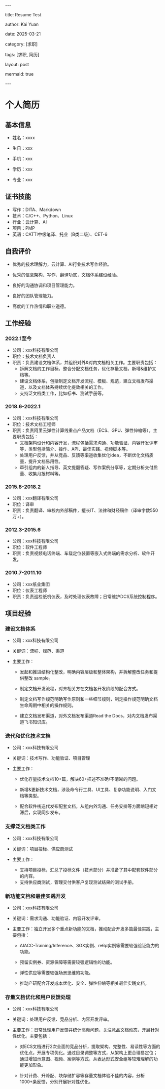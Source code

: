 \---

title: Resume Test

author: Kai Yuan

date: 2025-03-21

category: [求职]

tags: [求职, 简历]

layout: post

mermaid: true

\---

# 个人简历

## 基本信息

- 姓名：xxxx
- 生日：xxx

- 手机：xxx
- 学历：xxx
- 专业：xxx

## 证书技能

- 写作：DITA、Markdown
- 技术：C/C++、Python、Linux
- 行业：云计算、AI
- 项目：PMP
- 英语：CATTI中级笔译、托业（B类二级）、CET-6

## 自我评价

- 优秀的技术理解力，云计算、AI行业技术写作经验。

- 优秀的信息架构、写作、翻译功底，文档体系建设经验。

- 良好的沟通协调和项目管理能力。

- 良好的团队管理能力。

- 高度的工作热情和职业道德。

## 工作经验

### 2022.1至今

- 公司：xxx科技有限公司
- 职位：技术文档负责人
- 职责：负责建设文档体系，并组织对外&对内文档相关工作。主要职责包括：
  - 拆解文档的工作目标，整合分配文档任务，优化存量文档，新增&维护文档等。
  - 建设文档体系，包括制定文档开发流程、模板、规范，建立文档发布渠道，以及文档体系持续优化提效相关的工作。
  - 支持泛文档类工作，比如标书、测试手册等。

### 2018.6-2022.1

- 公司：xxx科技有限公司
- 职位：技术文档工程师
- 职责：负责阿里云弹性计算线重点产品文档（ECS、GPU、弹性伸缩等）。主要职责包括：
  - 文档架构设计和内容开发，流程包括需求沟通、功能验证、内容开发评审等，类型包括简介、操作、API、最佳实践、视频脚本等。
  - 处理用户反馈，并从竞品、反馈等渠道收集优化idea，不断优化文档质量，提升文档易用性。
  - 牵引组内的新人指导、英文提翻答疑、写作案例分享等，定期分析交付质量、收集月报材料等。

### 2015.8-2018.2

- 公司：xxx翻译有限公司
- 职位：译审
- 职责：负责翻译、审校内外部稿件，擅长IT、法律和财经稿件（译审字数550万+）。

### 2012.3-2015.6

- 公司：xxx科技有限公司
- 职位：软件工程师
- 职责：负责视频电话终端、车载定位装置等嵌入式终端的需求分析、软件开发。

### 2010.7-2011.10

- 公司：xxx纸业集团
- 职位：仪表工程师
- 职责：负责巡检纸机仪表，及时处理仪表故障；日常维护DCS系统控制程序。

## 项目经验

### 建设文档体系

- 公司：xxx科技有限公司

- 关键词：流程、规范、渠道

- 主要工作：

  - 发起和推进结构化整改，明确内容层级和整体架构，并拆解整改任务和提供整改 sample。

  - 制定文档开发流程，对齐相关方在文档各开发阶段的配合方式。

  - 制定文档写作规范明确写作原则和一些细节规则，制定操作规范明确文档生命周期中相关的操作规则。
  - 建立文档发布渠道，对外文档发布渠道Read the Docs，对内文档发布渠道飞书知识库。

### 迭代和优化技术文档

- 公司：xxx科技有限公司

- 关键词：技术写作、功能验证、项目管理

- 主要工作：

  - 优化存量技术文档10+篇，解决60+描述不准确/不清晰的问题。

  - 新增&更新技术文档，涉及命令行工具、UI工具、复杂功能说明、入门文档等类型。

  - 配合软件栈迭代发布配套文档，从组内外沟通、任务安排等方面缩短相对滞后，实现同步发布。

### 支撑泛文档类工作

- 公司：xxx科技有限公司
- 关键词：项目投标、供应商测试

- 主要工作：
  - 支持项目投标，汇总了投标文件（技术部分）并准备了其中配套软件部分的内容。
  - 支持供应商测试，管理交付供客户复现测试结果的测试手册。

### 新功能文档和最佳实践开发

- 公司：xxx科技有限公司

- 关键词：需求沟通、功能验证、内容开发评审。

- 主要工作：独立开发多个重点新功能的文档，推动配合开发多篇最佳实践，主要包括：

  - AIACC-Training/Inference、SGX实例、re6p实例等需要较强验证能力的功能。

  - 预留实例券、资源保障等需要较强逻辑性的功能。

  - 弹性供应等需要较强场景思维的功能。

  - 推动产研配合开发成本优化、安全、弹性伸缩等相关最佳实践文档。

### 存量文档优化和用户反馈处理

- 公司：xxx科技有限公司

- 关键词：处理用户反馈、竞品分析、内容开发评审。

- 主要工作：日常处理用户反馈并统计高频问题，关注竞品文档动态，开展针对性优化。主要包括：

  - 对ECS文档进行2次全面的竞品分析，提取架构、完整性、易读性等方面的优化点，开展专项优化。通过目录调整等方式，从架构上更合理易定位；通过增加示意图、视频、案例等方式，从表达形式安全组等较难理解的功能更加形象。

  - 针对计费、升降配、块存储扩容等存量文档体验不佳的内容，分析1000+条反馈，分别开展针对性优化。